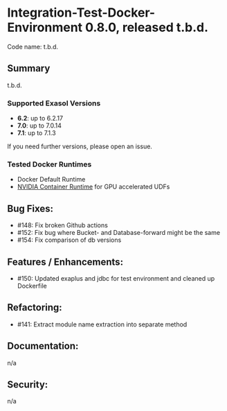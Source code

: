 # Integration-Test-Docker-Environment 0.8.0, released t.b.d.

Code name: t.b.d.

## Summary

t.b.d.

### Supported Exasol Versions

* **6.2**: up to 6.2.17
* **7.0**: up to 7.0.14
* **7.1**: up to 7.1.3

If you need further versions, please open an issue.

### Tested Docker Runtimes

- Docker Default Runtime
- [NVIDIA Container Runtime](https://github.com/NVIDIA/nvidia-container-runtime) for GPU accelerated UDFs

## Bug Fixes:

 - #148: Fix broken Github actions
 - #152: Fix bug where Bucket- and Database-forward might be the same 
 - #154: Fix comparison of db versions

## Features / Enhancements:

 - #150: Updated exaplus and jdbc for test environment and cleaned up Dockerfile

## Refactoring:

 - #141: Extract module name extraction into separate method

## Documentation:

n/a

## Security:

n/a